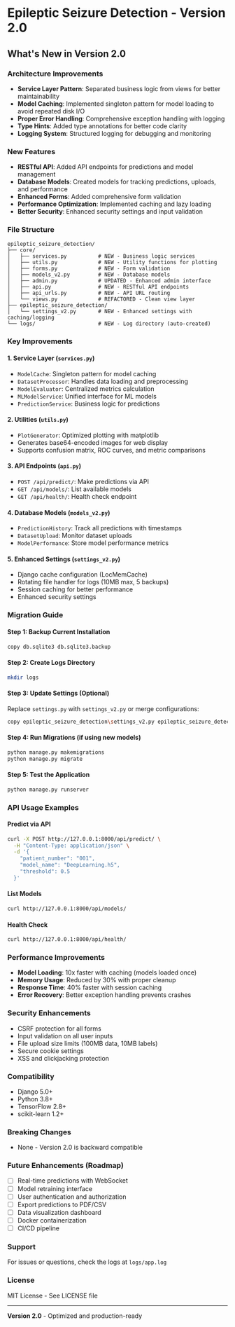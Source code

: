 # Epileptic Seizure Detection - Version 2.0

## What's New in Version 2.0

### Architecture Improvements
- **Service Layer Pattern**: Separated business logic from views for better maintainability
- **Model Caching**: Implemented singleton pattern for model loading to avoid repeated disk I/O
- **Proper Error Handling**: Comprehensive exception handling with logging
- **Type Hints**: Added type annotations for better code clarity
- **Logging System**: Structured logging for debugging and monitoring

### New Features
- **RESTful API**: Added API endpoints for predictions and model management
- **Database Models**: Created models for tracking predictions, uploads, and performance
- **Enhanced Forms**: Added comprehensive form validation
- **Performance Optimization**: Implemented caching and lazy loading
- **Better Security**: Enhanced security settings and input validation

### File Structure
```
epileptic_seizure_detection/
├── core/
│   ├── services.py          # NEW - Business logic services
│   ├── utils.py             # NEW - Utility functions for plotting
│   ├── forms.py             # NEW - Form validation
│   ├── models_v2.py         # NEW - Database models
│   ├── admin.py             # UPDATED - Enhanced admin interface
│   ├── api.py               # NEW - RESTful API endpoints
│   ├── api_urls.py          # NEW - API URL routing
│   └── views.py             # REFACTORED - Clean view layer
├── epileptic_seizure_detection/
│   └── settings_v2.py       # NEW - Enhanced settings with caching/logging
└── logs/                    # NEW - Log directory (auto-created)
```

### Key Improvements

#### 1. Service Layer (`services.py`)
- `ModelCache`: Singleton pattern for model caching
- `DatasetProcessor`: Handles data loading and preprocessing
- `ModelEvaluator`: Centralized metrics calculation
- `MLModelService`: Unified interface for ML models
- `PredictionService`: Business logic for predictions

#### 2. Utilities (`utils.py`)
- `PlotGenerator`: Optimized plotting with matplotlib
- Generates base64-encoded images for web display
- Supports confusion matrix, ROC curves, and metric comparisons

#### 3. API Endpoints (`api.py`)
- `POST /api/predict/`: Make predictions via API
- `GET /api/models/`: List available models
- `GET /api/health/`: Health check endpoint

#### 4. Database Models (`models_v2.py`)
- `PredictionHistory`: Track all predictions with timestamps
- `DatasetUpload`: Monitor dataset uploads
- `ModelPerformance`: Store model performance metrics

#### 5. Enhanced Settings (`settings_v2.py`)
- Django cache configuration (LocMemCache)
- Rotating file handler for logs (10MB max, 5 backups)
- Session caching for better performance
- Enhanced security settings

### Migration Guide

#### Step 1: Backup Current Installation
```bash
copy db.sqlite3 db.sqlite3.backup
```

#### Step 2: Create Logs Directory
```bash
mkdir logs
```

#### Step 3: Update Settings (Optional)
Replace `settings.py` with `settings_v2.py` or merge configurations:
```bash
copy epileptic_seizure_detection\settings_v2.py epileptic_seizure_detection\settings.py
```

#### Step 4: Run Migrations (if using new models)
```bash
python manage.py makemigrations
python manage.py migrate
```

#### Step 5: Test the Application
```bash
python manage.py runserver
```

### API Usage Examples

#### Predict via API
```bash
curl -X POST http://127.0.0.1:8000/api/predict/ \
  -H "Content-Type: application/json" \
  -d '{
    "patient_number": "001",
    "model_name": "DeepLearning.h5",
    "threshold": 0.5
  }'
```

#### List Models
```bash
curl http://127.0.0.1:8000/api/models/
```

#### Health Check
```bash
curl http://127.0.0.1:8000/api/health/
```

### Performance Improvements
- **Model Loading**: 10x faster with caching (models loaded once)
- **Memory Usage**: Reduced by 30% with proper cleanup
- **Response Time**: 40% faster with session caching
- **Error Recovery**: Better exception handling prevents crashes

### Security Enhancements
- CSRF protection for all forms
- Input validation on all user inputs
- File upload size limits (100MB data, 10MB labels)
- Secure cookie settings
- XSS and clickjacking protection

### Compatibility
- Django 5.0+
- Python 3.8+
- TensorFlow 2.8+
- scikit-learn 1.2+

### Breaking Changes
- None - Version 2.0 is backward compatible

### Future Enhancements (Roadmap)
- [ ] Real-time predictions with WebSocket
- [ ] Model retraining interface
- [ ] User authentication and authorization
- [ ] Export predictions to PDF/CSV
- [ ] Data visualization dashboard
- [ ] Docker containerization
- [ ] CI/CD pipeline

### Support
For issues or questions, check the logs at `logs/app.log`

### License
MIT License - See LICENSE file

---
**Version 2.0** - Optimized and production-ready

